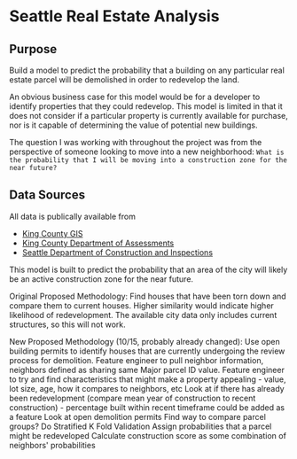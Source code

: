 # Seattle Real Estate Analysis

## Purpose

Build a model to predict the probability that a building on any particular real estate parcel will be demolished in order to redevelop the land.

An obvious business case for this model would be for a developer to identify properties that they could redevelop. This model is limited in that it does not consider if a particular property is currently available for purchase, nor is it capable of determining the value of potential new buildings.

The question I was working with throughout the project was from the perspective of someone looking to move into a new neighborhood: 
`What is the probability that I will be moving into a construction zone for the near future?`

## Data Sources

All data is publically available from 
- [King County GIS](https://gis-kingcounty.opendata.arcgis.com/search?tags=property_OpenData)
- [King County Department of Assessments](https://info.kingcounty.gov/assessor/DataDownload/default.aspx)
- [Seattle Department of Construction and Inspections](https://data.seattle.gov/Permitting/Building-Permits/76t5-zqzr)



This model is built to predict the probability that an area of the city will likely be an active construction zone for the near future.

Original Proposed Methodology:
Find houses that have been torn down and compare them to current houses. Higher similarity would indicate higher likelihood of redevelopment.
The available city data only includes current structures, so this will not work.

New Proposed Methodology (10/15, probably already changed):
Use open building permits to identify houses that are currently undergoing the review process for demolition.
Feature engineer to pull neighbor information, neighbors defined as sharing same Major parcel ID value.
Feature engineer to try and find characteristics that might make a property appealing - value, lot size, age, how it compares to neighbors, etc
Look at if there has already been redevelopment (compare mean year of construction to recent construction) - percentage built within recent timeframe could be added as a feature
Look at open demolition permits
Find way to compare parcel groups?
Do Stratified K Fold Validation
Assign probabilities that a parcel might be redeveloped
Calculate construction score as some combination of neighbors' probabilities

